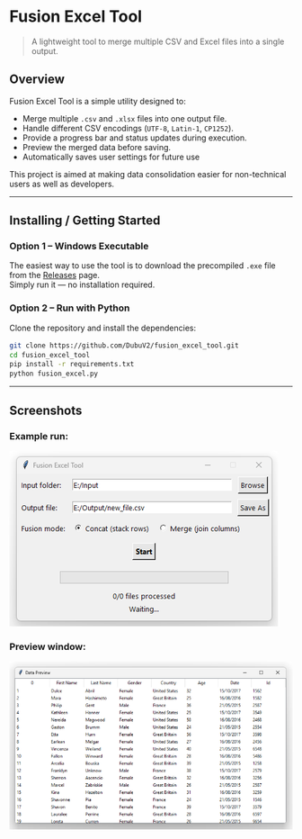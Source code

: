 # Fusion Excel Tool
> A lightweight tool to merge multiple CSV and Excel files into a single output.

## Overview
Fusion Excel Tool is a simple utility designed to:
- Merge multiple `.csv` and `.xlsx` files into one output file.
- Handle different CSV encodings (`UTF-8`, `Latin-1`, `CP1252`).
- Provide a progress bar and status updates during execution.
- Preview the merged data before saving.
- Automatically saves user settings for future use

This project is aimed at making data consolidation easier for non-technical users as well as developers.

---

## Installing / Getting Started

### Option 1 – Windows Executable
The easiest way to use the tool is to download the precompiled `.exe` file from the [Releases](https://github.com/DubuV2/fusion_excel_tool/releases) page.  
Simply run it — no installation required.

### Option 2 – Run with Python
Clone the repository and install the dependencies:

```bash
git clone https://github.com/DubuV2/fusion_excel_tool.git
cd fusion_excel_tool
pip install -r requirements.txt
python fusion_excel.py
```
---

## Screenshots

### Example run:
![Terminal](assets/Screenshot.png)

### Preview window:
![Preview](assets/Screenshot2.png)
